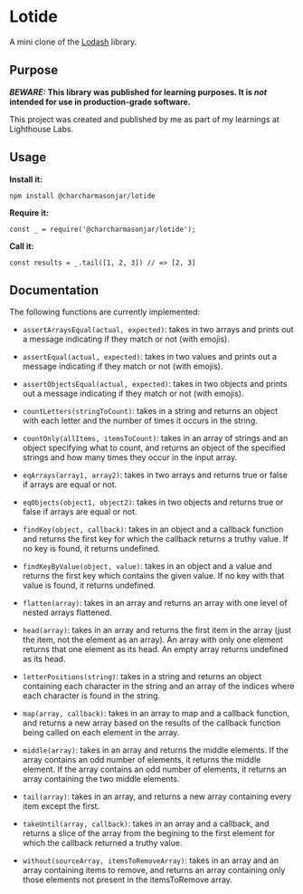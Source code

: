 # Lotide

A mini clone of the [Lodash](https://lodash.com) library.

## Purpose

**_BEWARE:_ This library was published for learning purposes. It is _not_ intended for use in production-grade software.**

This project was created and published by me as part of my learnings at Lighthouse Labs. 

## Usage

**Install it:**

`npm install @charcharmasonjar/lotide`

**Require it:**

`const _ = require('@charcharmasonjar/lotide');`

**Call it:**

`const results = _.tail([1, 2, 3]) // => [2, 3]`

## Documentation

The following functions are currently implemented:

* `assertArraysEqual(actual, expected)`: takes in two arrays and prints out a message indicating if they match or not (with emojis).

* `assertEqual(actual, expected)`: takes in two values and prints out a message indicating if they match or not (with emojis).

* `assertObjectsEqual(actual, expected)`: takes in two objects and prints out a message indicating if they match or not (with emojis).

* `countLetters(stringToCount)`: takes in a string and returns an object with each letter and the number of times it occurs in the string.

* `countOnly(allItems, itemsToCount)`: takes in an array of strings and an object specifying what to count, and returns an object of the specified strings and how many times they occur in the input array.

* `eqArrays(array1, array2)`: takes in two arrays and returns true or false if arrays are equal or not.

* `eqObjects(object1, object2)`: takes in two objects and returns true or false if arrays are equal or not.

* `findKey(object, callback)`: takes in an object and a callback function and returns the first key for which the callback returns a truthy value. If no key is found, it returns undefined. 

* `findKeyByValue(object, value)`: takes in an object and a value and returns the first key which contains the given value. If no key with that value is found, it returns undefined.

* `flatten(array)`: takes in an array and returns an array with one level of nested arrays flattened.

* `head(array)`: takes in an array and returns the first item in the array (just the item, not the element as an array). An array with only one element returns that one element as its head. An empty array returns undefined as its head.

* `letterPositions(string)`: takes in a string and returns an object containing each character in the string and an array of the indices where each character is found in the string.   

* `map(array, callback)`: takes in an array to map and a callback function, and returns a new array based on the results of the callback function being called on each element in the array. 

* `middle(array)`: takes in an array and returns the middle elements. If the array contains an odd number of elements, it returns the middle element. If the array contains an odd number of elements, it returns an array containing the two middle elements.

* `tail(array)`: takes in an array, and returns a new array containing every item except the first. 

* `takeUntil(array, callback)`: takes in an array and a callback, and returns a slice of the array from the begining to the first element for which the callback returned a truthy value. 

* `without(sourceArray, itemsToRemoveArray)`: takes in an array and an array containing items to remove, and returns an array containing only those elements not present in the itemsToRemove array. 
